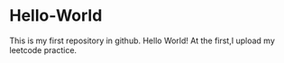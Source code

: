 # Hello-World
This is my first repository in github. Hello World!
At the first,I upload my leetcode practice.
